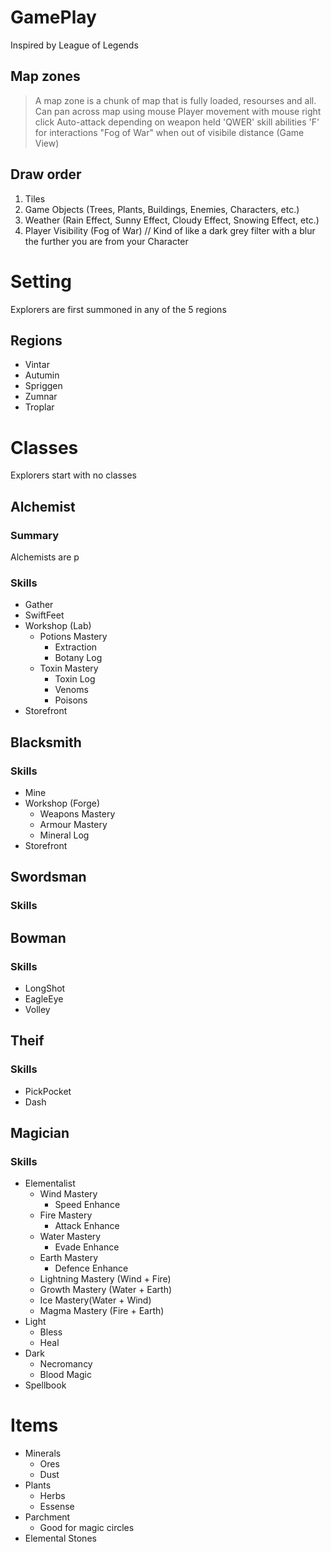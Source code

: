 # GamePlay

Inspired by League of Legends

## Map zones

> A map zone is a chunk of map that is fully loaded, resourses and all.
> Can pan across map using mouse
> Player movement with mouse right click
> Auto-attack depending on weapon held
> 'QWER' skill abilities
> 'F' for interactions
> "Fog of War" when out of visibile distance (Game View)

## Draw order

1. Tiles
2. Game Objects (Trees, Plants, Buildings, Enemies, Characters, etc.)
3. Weather (Rain Effect, Sunny Effect, Cloudy Effect, Snowing Effect, etc.)
4. Player Visibility (Fog of War) // Kind of like a dark grey filter with a blur the further you are from your Character

# Setting

Explorers are first summoned in any of the 5 regions

## **Regions**

- Vintar
- Autumin
- Spriggen
- Zumnar
- Troplar

# Classes

Explorers start with no classes

## **Alchemist**

### Summary

Alchemists are p

### Skills

- Gather
- SwiftFeet
- Workshop (Lab)
  - Potions Mastery
    - Extraction
    - Botany Log
  - Toxin Mastery
    - Toxin Log
    - Venoms
    - Poisons
- Storefront

## **Blacksmith**

### Skills

- Mine
- Workshop (Forge)
  - Weapons Mastery
  - Armour Mastery
  - Mineral Log
- Storefront

## **Swordsman**

### Skills

## **Bowman**

### Skills

- LongShot
- EagleEye
- Volley

## **Theif**

### Skills

- PickPocket
- Dash

## **Magician**

### Skills

- Elementalist
  - Wind Mastery
    - Speed Enhance
  - Fire Mastery
    - Attack Enhance
  - Water Mastery
    - Evade Enhance
  - Earth Mastery
    - Defence Enhance
  - Lightning Mastery (Wind + Fire)
  - Growth Mastery (Water + Earth)
  - Ice Mastery(Water + Wind)
  - Magma Mastery (Fire + Earth)
- Light
  - Bless
  - Heal
- Dark
  - Necromancy
  - Blood Magic
- Spellbook

# Items

- Minerals
  - Ores
  - Dust
- Plants
  - Herbs
  - Essense
- Parchment
  - Good for magic circles
- Elemental Stones
